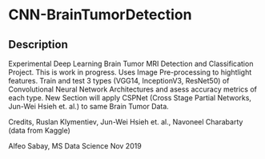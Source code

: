 # CNN-BrainTumorDetection

## Description
Experimental Deep Learning Brain Tumor MRI Detection and Classification Project. This is work in progress.
Uses Image Pre-processing to hightlight features. Train and test 3 types (VGG14, InceptionV3, ResNet50) of
Convolutional Neural Network Architectures and asess accuracy metrics of each type.
New Section will apply CSPNet (Cross Stage Partial Networks, Jun-Wei Hsieh et. al.) to same Brain Tumor
Data. 

Credits, Ruslan Klymentiev, Jun-Wei Hsieh et. al., Navoneel Charabarty (data from Kaggle)

Alfeo Sabay, MS Data Science Nov 2019
